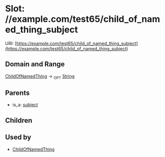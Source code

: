 
# Slot: //example.com/test65/child_of_named_thing_subject




URI: [https://example.com/test65/child_of_named_thing_subject](https://example.com/test65/child_of_named_thing_subject)


## Domain and Range

[ChildOfNamedThing](ChildOfNamedThing.md) ->  <sub>OPT</sub> [String](types/String.md)

## Parents

 *  is_a: [subject](subject.md)

## Children


## Used by

 * [ChildOfNamedThing](ChildOfNamedThing.md)
